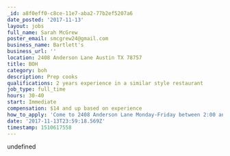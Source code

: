 ```yaml
---
_id: a8f0eff0-c8ce-11e7-aba2-77b2ef5207a6
date_posted: '2017-11-13'
layout: jobs
full_name: Sarah McGrew
poster_email: smcgrew24@gmail.com
business_name: Bartlett's
business_url: ''
location: 2408 Anderson Lane Austin TX 78757
title: BOH
category: boh
description: Prep cooks
qualifications: 2 years experience in a similar style restaurant
job_type: full_time
hours: 30-40
start: Immediate
compensation: $14 and up based on experience
how_to_apply: 'Come to 2408 Anderson Lane Monday-Friday between 2:00 and 4:00pm'
date: '2017-11-13T23:59:18.569Z'
timestamp: 1510617558
---
```

undefined

